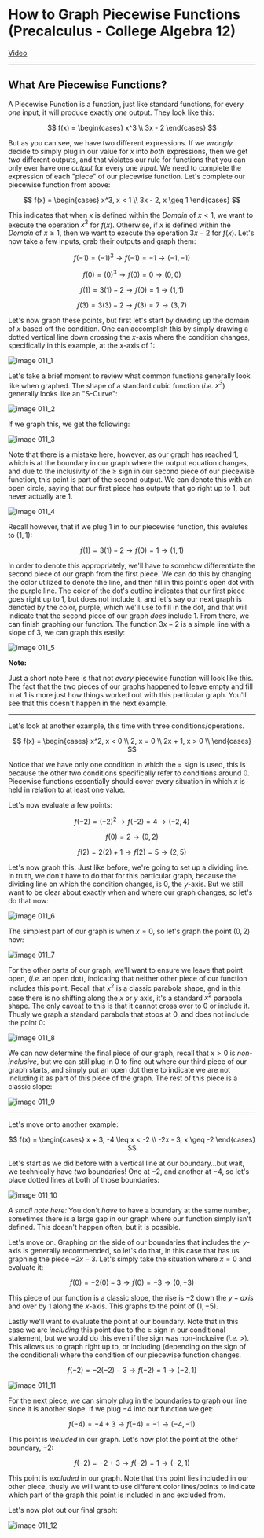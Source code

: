 # How to Graph Piecewise Functions (Precalculus - College Algebra 12)

[Video](https://www.youtube.com/watch?v=KHZKgl_9o7M)

---

## What Are Piecewise Functions?

A Piecewise Function is a function, just like standard functions, for every
_one_ input, it will produce exactly _one_ output. They look like this:

$$
f(x) =
\begin{cases}
x^3 \\
3x - 2
\end{cases}
$$

But as you can see, we have two different expressions. If we _wrongly_ decide to
simply plug in our value for $x$ into _both_ expressions, then we get _two_
different outputs, and that violates our rule for functions that you can only
ever have one _output_ for every one _input_. We need to complete the expression
of each "piece" of our piecewise function. Let's complete our piecewise function
from above:

$$
f(x) =
\begin{cases}
x^3, x < 1 \\
3x - 2, x \geq 1
\end{cases}
$$

This indicates that when $x$ is defined within the _Domain_ of $x < 1$, we want
to execute the operation $x^3$ for $f(x)$. Otherwise, if $x$ is defined within
the _Domain_ of $x \geq 1$, then we want to execute the operation $3x - 2$ for
$f(x)$. Let's now take a few inputs, grab their outputs and graph them:

$$ f(-1) = (-1)^3  \rightarrow f(-1) = -1 \rightarrow (-1, -1) $$

$$ f(0) = (0)^3 \rightarrow f(0) = 0 \rightarrow (0, 0) $$

$$ f(1) = 3(1) - 2 \rightarrow f(0) = 1 \rightarrow (1, 1) $$

$$ f(3) =  3(3) - 2 \rightarrow f(3) = 7 \rightarrow (3, 7) $$

Let's now graph these points, but first let's start by dividing up the domain of
$x$ based off the condition. One can accomplish this by simply drawing a dotted
vertical line down crossing the $x$-axis where the condition changes,
specifically in this example, at the $x$-axis of $1$:

![image 011_1](./011_1.png)

Let's take a brief moment to review what common functions generally look like
when graphed. The shape of a standard cubic function (_i.e._ $x^3$) generally
looks like an "S-Curve":

![image 011_2](./011_2.png)

If we graph this, we get the following:

![image 011_3](./011_3.png)

Note that there is a mistake here, however, as our graph has reached $1$, which
is at the boundary in our graph where the output equation changes, and due to
the inclusivity of the $\geq$ sign in our second piece of our piecewise
function, this point is part of the second output. We can denote this with an
open circle, saying that our first piece has outputs that go right up to $1$,
but never actually are $1$.

![image 011_4](./011_4.png)

Recall however, that if we plug $1$ in to our piecewise function, this evalutes
to $(1, 1)$:

$$ f(1) = 3(1) - 2 \rightarrow f(0) = 1 \rightarrow (1, 1) $$

In order to denote this appropriately, we'll have to somehow differentiate the
second piece of our graph from the first piece. We can do this by changing the
color utilized to denote the line, and then fill in this point's open dot with
the purple line. The color of the dot's outline indicates that our first piece
goes right up to $1$, but does not include it, and let's say our next graph is
denoted by the color, purple, which we'll use to fill in the dot, and that will
indicate that the second piece of our graph _does_ include $1$. From there, we
can finish graphing our function. The function $3x - 2$ is a simple line with a
slope of $3$, we can graph this easily:

![image 011_5](./011_5.png)

**Note:**

Just a short note here is that not _every_ piecewise function will look like
this. The fact that the two pieces of our graphs happened to leave empty and
fill in at $1$ is more just how things worked out with this particular graph.
You'll see that this doesn't happen in the next example.

---

Let's look at another example, this time with three conditions/operations.

$$
f(x) =
\begin{cases}
x^2, x < 0 \\
2, x = 0 \\
2x + 1, x > 0 \\
\end{cases}
$$

Notice that we have only one condition in which the $=$ sign is used, this is
because the other two conditions specifically refer to conditions around $0$.
Piecewise functions essentially should cover every situation in which $x$ is
held in relation to at least one value.

Let's now evaluate a few points:

$$ f(-2) =  (-2)^2 \rightarrow f(-2) = 4 \rightarrow (-2, 4) $$

$$ f(0) =  2 \rightarrow (0, 2) $$

$$ f(2) =  2(2) + 1 \rightarrow f(2) = 5 \rightarrow (2, 5) $$

Let's now graph this. Just like before, we're going to set up a dividing line.
In truth, we don't have to do that for this particular graph, because the
dividing line on which the condition changes, is $0$, the $y$-axis. But we still
want to be clear about exactly when and where our graph changes, so let's do
that now:

![image 011_6](./011_6.png)

The simplest part of our graph is when $x = 0$, so let's graph the point
$(0, 2)$ now:

![image 011_7](./011_7.png)

For the other parts of our graph, we'll want to ensure we leave that point open,
(_i.e._ an open dot), indicating that neither other piece of our function
includes this point. Recall that $x^2$ is a classic parabola shape, and in this
case there is no shifting along the $x$ or $y$ axis, it's a standard $x^2$
parabola shape. The only caveat to this is that it cannot cross over to $0$ or
include it. Thusly we graph a standard parabola that stops at $0$, and does not
include the point $0$:

![image 011_8](./011_8.png)

We can now determine the final piece of our graph, recall that $x > 0$ is
_non-inclusive_, but we can still plug in $0$ to find out where our third piece
of our graph starts, and simply put an open dot there to indicate we are not
including it as part of this piece of the graph. The rest of this piece is a
classic slope:

![image 011_9](./011_9.png)

---

Let's move onto another example:

$$
f(x) =
\begin{cases}
x + 3, -4 \leq x < -2 \\
-2x - 3, x \geq -2
\end{cases}
$$

Let's start as we did before with a vertical line at our boundary...but wait, we
technically have _two_ boundaries! One at $-2$, and another at $-4$, so let's
place dotted lines at both of those boundaries:

![image 011_10](./011_10.png)

_A small note here:_ You don't _have_ to have a boundary at the same number,
sometimes there is a large gap in our graph where our function simply isn't
defined. This doesn't happen often, but it is possible.

Let's move on. Graphing on the side of our boundaries that includes the $y$-axis
is generally recommended, so let's do that, in this case that has us graphing
the piece $-2x - 3$. Let's simply take the situation where $x = 0$ and evaluate
it:

$$ f(0) = -2(0) - 3 \rightarrow f(0) = -3 \rightarrow (0, -3) $$

This piece of our function is a classic slope, the rise is $-2$ down the
$y-axis$ and over by $1$ along the $x$-axis. This graphs to the point of
$(1, -5)$.

Lastly we'll want to evaluate the point at our boundary. Note that in this case
we are _including_ this point due to the $\geq$ sign in our conditional
statement, but we would do this even if the sign was non-inclusive (_i.e._ $>$).
This allows us to graph right up to, or including (depending on the sign of the
conditional) where the condition of our piecewise function changes.

$$ f(-2) = -2(-2) - 3 \rightarrow f(-2) = 1 \rightarrow (-2, 1) $$

![image 011_11](./011_11.png)

For the next piece, we can simply plug in the boundaries to graph our line since
it is another slope. If we plug $-4$ into our function we get:

$$ f(-4) = -4 + 3 \rightarrow f(-4) = -1 \rightarrow (-4, -1) $$

This point is _included_ in our graph. Let's now plot the point at the other
boundary, $-2$:

$$ f(-2) = -2 + 3 \rightarrow f(-2) = 1 \rightarrow (-2, 1) $$

This point is _excluded_ in our graph. Note that this point lies included in our
other piece, thusly we will want to use different color lines/points to indicate
which part of the graph this point is included in and excluded from.

Let's now plot out our final graph:

![image 011_12](./011_12.png)
